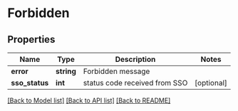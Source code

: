 # Forbidden

## Properties
Name | Type | Description | Notes
------------ | ------------- | ------------- | -------------
**error** | **string** | Forbidden message | 
**sso_status** | **int** | status code received from SSO | [optional] 

[[Back to Model list]](../README.md#documentation-for-models) [[Back to API list]](../README.md#documentation-for-api-endpoints) [[Back to README]](../README.md)



